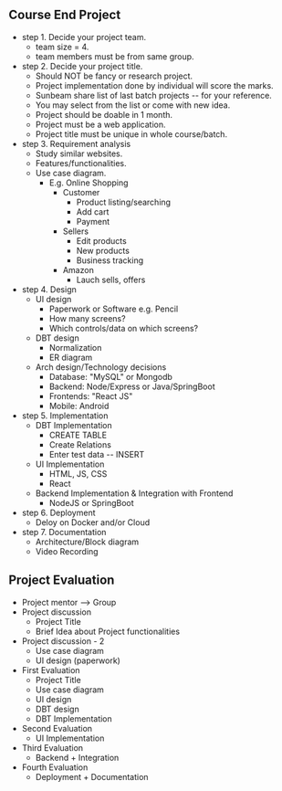 ## Course End Project
* step 1. Decide your project team.
	* team size = 4.
	* team members must be from same group.
* step 2. Decide your project title.
	* Should NOT be fancy or research project.
	* Project implementation done by individual will score the marks.
	* Sunbeam share list of last batch projects -- for your reference.
	* You may select from the list or come with new idea.
	* Project should be doable in 1 month.
	* Project must be a web application.
	* Project title must be unique in whole course/batch.
* step 3. Requirement analysis
	* Study similar websites.
	* Features/functionalities.
	* Use case diagram.
		* E.g. Online Shopping
			* Customer
				* Product listing/searching
				* Add cart
				* Payment
			* Sellers
				* Edit products
				* New products
				* Business tracking
			* Amazon
				* Lauch sells, offers
* step 4. Design
	* UI design
		* Paperwork or Software e.g. Pencil
		* How many screens?
		* Which controls/data on which screens?
	* DBT design
		* Normalization
		* ER diagram	
	* Arch design/Technology decisions
		* Database: "MySQL" or Mongodb
		* Backend: Node/Express or Java/SpringBoot
		* Frontends: "React JS"
		* Mobile: Android
* step 5. Implementation
	* DBT Implementation
		* CREATE TABLE
		* Create Relations
		* Enter test data -- INSERT
	* UI Implementation
		* HTML, JS, CSS
		* React
	* Backend Implementation & Integration with Frontend
		* NodeJS or SpringBoot
* step 6. Deployment
	* Deloy on Docker and/or Cloud
* step 7. Documentation
	* Architecture/Block diagram
	* Video Recording

## Project Evaluation
* Project mentor --> Group
* Project discussion
	* Project Title
	* Brief Idea about Project functionalities
* Project discussion - 2
	* Use case diagram
	* UI design (paperwork)
* First Evaluation
	* Project Title
	* Use case diagram
	* UI design
	* DBT design
	* DBT Implementation
* Second Evaluation
	* UI Implementation
* Third Evaluation
	* Backend + Integration
* Fourth Evaluation
	* Deployment + Documentation
